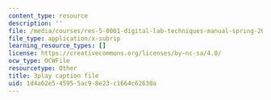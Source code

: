 ```yaml
---
content_type: resource
description: ''
file: /media/courses/res-5-0001-digital-lab-techniques-manual-spring-2007/1d4a62e545955ac98e23c1664c62630a_DmvaOb1xb1o.vtt
file_type: application/x-subrip
learning_resource_types: []
license: https://creativecommons.org/licenses/by-nc-sa/4.0/
ocw_type: OCWFile
resourcetype: Other
title: 3play caption file
uid: 1d4a62e5-4595-5ac9-8e23-c1664c62630a
---
```

